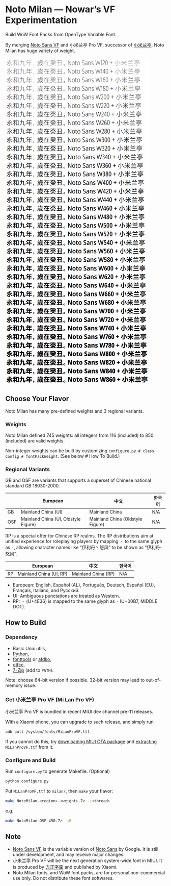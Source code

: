 # Noto Milan — Nowar’s VF Experimentation

Build WoW Font Packs from OpenType Variable Font.

By merging [Noto Sans VF](https://github.com/googlefonts/noto-fonts/tree/master/phaseIII_only/unhinted/variable-ttf) and 小米兰亭 Pro VF, successor of [小米兰亭](http://www.miui.com/zt/miui8/index.html), Noto Milan has huge variety of weight.

![Preview](poster/waterfall.png)

## Choose Your Flavor

Noto Milan has many pre-defined weights and 3 regional variants.

### Weights

Noto Milan defined 745 weights: all integers from 116 (included) to 850 (included) are valid weights.

Non-integer weights can be built by customizing `configure.py # class Config # fontPackWeight`.
(See below # How To Build.)

### Regional Variants

GB and OSF are variants that supports a superset of Chinese national standard GB 18030-2000.

|     | European                             | 中文                             | 한국어 |
| --- | ------------------------------------ | -------------------------------- | ------ |
| GB  | Mainland China (UI)                  | Mainland China                   | N/A    |
| OSF | Mainland China (UI, Oldstyle Figure) | Mainland China (Oldstyle Figure) | N/A    |

RP is a special offer for Chinese RP realms. The RP distributions aim at unified experience for roleplaying players by mapping `丶` to the same glyph as `·`, allowing character names like “伊利丹丶怒风” to be shown as “伊利丹·怒风”.

|    | European                | 中文                | 한국어 |
| -- | ----------------------- | ------------------- | ------ |
| RP | Mainland China (UI, RP) | Mainland China (RP) | N/A    |

* European: English, Español (AL), Português, Deutsch, Español (EU), Français, Italiano, and Русский.
* UI: Ambiguous punctations are treated as Western.
* RP: `丶` (U+4E36) is mapped to the same glyph as `·` (U+00B7, MIDDLE DOT).

## How to Build

### Dependency

* Basic Unix utils,
* [Python](https://www.python.org/),
* [fonttools](https://github.com/fonttools/fonttools) or [afdko](https://github.com/adobe-type-tools/afdko),
* [otfcc](https://github.com/caryll/otfcc),
* [7-Zip](https://www.7-zip.org/) (add to `PATH`).

Note: choose 64-bit version if possible. 32-bit version may lead to out-of-memory issue.

### Get 小米兰亭 Pro VF (Mi Lan Pro VF)

小米兰亭 Pro VF is bundled in recent MIUI dev channel pre-11 releases.

With a Xiaomi phone, you can upgrade to such release, and simply run
```bash
adb pull /system/fonts/MiLanProVF.ttf
```

If you cannot do this, try [downloading MIUI OTA package](http://www.miui.com/download.html) and [extracting](https://forum.xda-developers.com/android/help/extract-dat-marshmallow-lollipop-easily-t3334117) `MiLanProVF.ttf` from it.

### Configure and Build

Run `configure.py` to generate Makefile. (Optional)
```bash
python configure.py
```

Put `MiLanProVF.ttf` to `milan/`, then `make` your flavor:
```bash
make NotoMilan-<region>-<weight>.7z -j<thread>
```
e.g.
```bash
make NotoMilan-OSF-450.7z -j6
```

## Note

* [Noto Sans VF](https://github.com/googlefonts/noto-fonts/tree/master/phaseIII_only/unhinted/variable-ttf) is the variable version of [Noto Sans](https://github.com/googlei18n/noto-fonts) by Google. It is still under development, and may receive major changes.
* 小米兰亭 Pro VF will be the next generation system-wide font in MIUI. It is produced by [方正字库](https://www.foundertype.com/) and published by Xiaomi.
* Noto Milan fonts, and WoW font packs, are for personal non-commercial use only. Do not distribute these font softwares.
